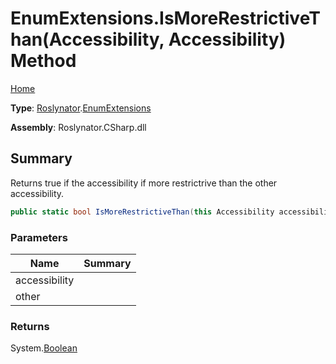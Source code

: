 # EnumExtensions\.IsMoreRestrictiveThan\(Accessibility, Accessibility\) Method

[Home](../../../README.md)

**Type**: [Roslynator](../../README.md)\.[EnumExtensions](../README.md)

**Assembly**: Roslynator\.CSharp\.dll

## Summary

Returns true if the accessibility if more restrictrive than the other accessibility\.

```csharp
public static bool IsMoreRestrictiveThan(this Accessibility accessibility, Accessibility other)
```

### Parameters

| Name | Summary |
| ---- | ------- |
| accessibility | |
| other | |

### Returns

System\.[Boolean](https://docs.microsoft.com/en-us/dotnet/api/system.boolean)

